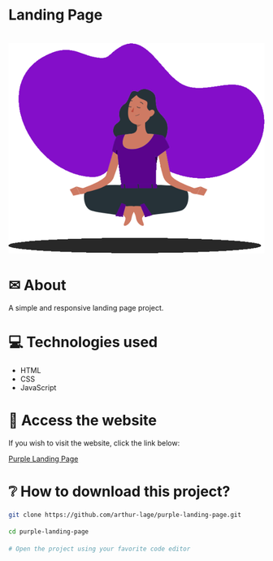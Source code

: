 <h1>
    Landing Page
</h1>

<h1 align="center">
    <img src="./components/images/illustration.png" >
</h1>

# ✉ About

A simple and responsive landing page project.

# 💻 Technologies used

- HTML
- CSS
- JavaScript

# 🔗 Access the website

If you wish to visit the website, click the link below:

[Purple Landing Page](https://purple-landing-page-al.vercel.app)

# ❔ How to download this project?

```bash
git clone https://github.com/arthur-lage/purple-landing-page.git

cd purple-landing-page

# Open the project using your favorite code editor
```

